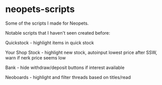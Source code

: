 # neopets-scripts

Some of the scripts I made for Neopets.

Notable scripts that I haven't seen created before: 

Quickstock - highlight items in quick stock

Your Shop Stock - highlight new stock, autoinput lowest price after SSW, warn if nerk price seems low

Bank - hide withdraw/deposit buttons if interest available

Neoboards - highlight and filter threads based on titles/read
